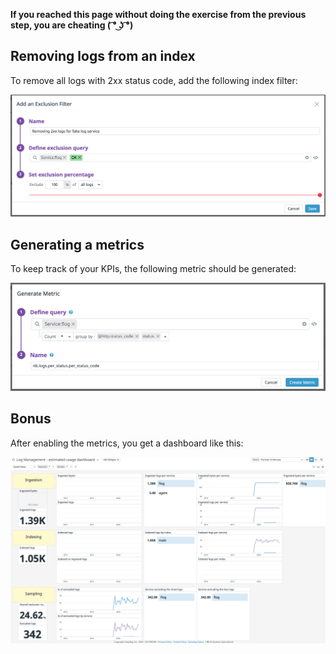 **If you reached this page without doing the exercise from the previous step, you are cheating ( ͡° ͜ʖ ͡°)**

## Removing logs from an index

To remove all logs with 2xx status code, add the following index filter:

![index-filter](https://raw.githubusercontent.com/l0k0ms/workshops/master/log-workshop-4/images/index-filter.png)

## Generating a metrics

To keep track of your KPIs, the following metric should be generated:

![generate-metric](https://raw.githubusercontent.com/l0k0ms/workshops/master/log-workshop-4/images/generate-metric.png)

## Bonus

After enabling the metrics, you get a dashboard like this:

![log-dashboard](https://raw.githubusercontent.com/l0k0ms/workshops/master/log-workshop-4/images/log-dashboard.png)
